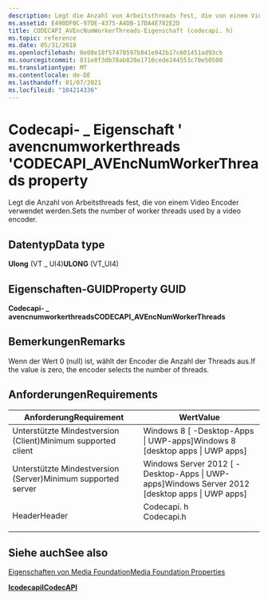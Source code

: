 ```yaml
---
description: Legt die Anzahl von Arbeitsthreads fest, die von einem Video Encoder verwendet werden.
ms.assetid: E490DF0C-97DE-4375-A4DB-17DA4E782E2D
title: CODECAPI_AVEncNumWorkerThreads-Eigenschaft (codecapi. h)
ms.topic: reference
ms.date: 05/31/2018
ms.openlocfilehash: 0e08e18f57478597b841e042b17c601451ad93cb
ms.sourcegitcommit: 831e8f3db78ab820e1710cede244553c70e50500
ms.translationtype: MT
ms.contentlocale: de-DE
ms.lasthandoff: 01/07/2021
ms.locfileid: "104214336"
---
```

# <a name="codecapi_avencnumworkerthreads-property"></a><span data-ttu-id="6072a-103">Codecapi- \_ Eigenschaft ' avencnumworkerthreads '</span><span class="sxs-lookup"><span data-stu-id="6072a-103">CODECAPI\_AVEncNumWorkerThreads property</span></span>

<span data-ttu-id="6072a-104">Legt die Anzahl von Arbeitsthreads fest, die von einem Video Encoder verwendet werden.</span><span class="sxs-lookup"><span data-stu-id="6072a-104">Sets the number of worker threads used by a video encoder.</span></span>

## <a name="data-type"></a><span data-ttu-id="6072a-105">Datentyp</span><span class="sxs-lookup"><span data-stu-id="6072a-105">Data type</span></span>

<span data-ttu-id="6072a-106">**Ulong** (VT \_ UI4)</span><span class="sxs-lookup"><span data-stu-id="6072a-106">**ULONG** (VT\_UI4)</span></span>

## <a name="property-guid"></a><span data-ttu-id="6072a-107">Eigenschaften-GUID</span><span class="sxs-lookup"><span data-stu-id="6072a-107">Property GUID</span></span>

<span data-ttu-id="6072a-108">**Codecapi- \_ avencnumworkerthreads**</span><span class="sxs-lookup"><span data-stu-id="6072a-108">**CODECAPI\_AVEncNumWorkerThreads**</span></span>

## <a name="remarks"></a><span data-ttu-id="6072a-109">Bemerkungen</span><span class="sxs-lookup"><span data-stu-id="6072a-109">Remarks</span></span>

<span data-ttu-id="6072a-110">Wenn der Wert 0 (null) ist, wählt der Encoder die Anzahl der Threads aus.</span><span class="sxs-lookup"><span data-stu-id="6072a-110">If the value is zero, the encoder selects the number of threads.</span></span>

## <a name="requirements"></a><span data-ttu-id="6072a-111">Anforderungen</span><span class="sxs-lookup"><span data-stu-id="6072a-111">Requirements</span></span>



| <span data-ttu-id="6072a-112">Anforderung</span><span class="sxs-lookup"><span data-stu-id="6072a-112">Requirement</span></span> | <span data-ttu-id="6072a-113">Wert</span><span class="sxs-lookup"><span data-stu-id="6072a-113">Value</span></span> |
|-------------------------------------|---------------------------------------------------------------------------------------|
| <span data-ttu-id="6072a-114">Unterstützte Mindestversion (Client)</span><span class="sxs-lookup"><span data-stu-id="6072a-114">Minimum supported client</span></span><br/> | <span data-ttu-id="6072a-115">Windows 8 \[ -Desktop-Apps \| UWP-apps\]</span><span class="sxs-lookup"><span data-stu-id="6072a-115">Windows 8 \[desktop apps \| UWP apps\]</span></span><br/>                                     |
| <span data-ttu-id="6072a-116">Unterstützte Mindestversion (Server)</span><span class="sxs-lookup"><span data-stu-id="6072a-116">Minimum supported server</span></span><br/> | <span data-ttu-id="6072a-117">Windows Server 2012 \[ -Desktop-Apps \| UWP-apps\]</span><span class="sxs-lookup"><span data-stu-id="6072a-117">Windows Server 2012 \[desktop apps \| UWP apps\]</span></span><br/>                           |
| <span data-ttu-id="6072a-118">Header</span><span class="sxs-lookup"><span data-stu-id="6072a-118">Header</span></span><br/>                   | <dl> <span data-ttu-id="6072a-119"><dt>Codecapi. h</dt></span><span class="sxs-lookup"><span data-stu-id="6072a-119"><dt>Codecapi.h</dt></span></span> </dl> |



## <a name="see-also"></a><span data-ttu-id="6072a-120">Siehe auch</span><span class="sxs-lookup"><span data-stu-id="6072a-120">See also</span></span>

<dl> <dt>

[<span data-ttu-id="6072a-121">Eigenschaften von Media Foundation</span><span class="sxs-lookup"><span data-stu-id="6072a-121">Media Foundation Properties</span></span>](media-foundation-properties.md)
</dt> <dt>

[<span data-ttu-id="6072a-122">**Icodecapi**</span><span class="sxs-lookup"><span data-stu-id="6072a-122">**ICodecAPI**</span></span>](/windows/desktop/api/strmif/nn-strmif-icodecapi)
</dt> </dl>

 

